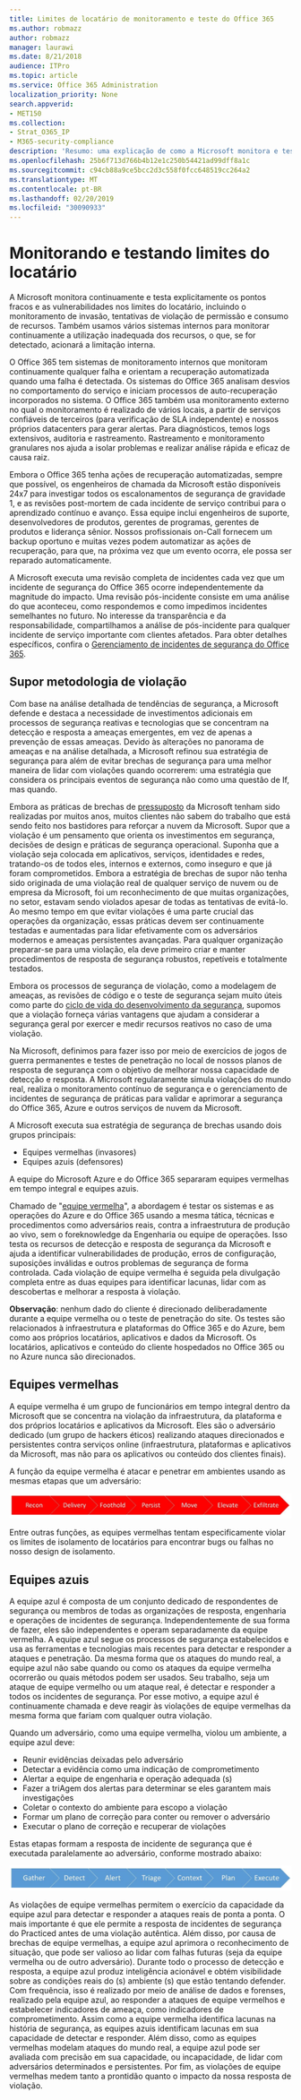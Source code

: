 ```yaml
---
title: Limites de locatário de monitoramento e teste do Office 365
ms.author: robmazz
author: robmazz
manager: laurawi
ms.date: 8/21/2018
audience: ITPro
ms.topic: article
ms.service: Office 365 Administration
localization_priority: None
search.appverid:
- MET150
ms.collection:
- Strat_O365_IP
- M365-security-compliance
description: 'Resumo: uma explicação de como a Microsoft monitora e testa os limites de locatário do Office 365.'
ms.openlocfilehash: 25b6f713d766b4b12e1c250b54421ad99dff8a1c
ms.sourcegitcommit: c94cb88a9ce5bcc2d3c558f0fcc648519cc264a2
ms.translationtype: MT
ms.contentlocale: pt-BR
ms.lasthandoff: 02/20/2019
ms.locfileid: "30090933"
---
```

# <a name="monitoring-and-testing-tenant-boundaries"></a>Monitorando e testando limites do locatário
A Microsoft monitora continuamente e testa explicitamente os pontos fracos e as vulnerabilidades nos limites do locatário, incluindo o monitoramento de invasão, tentativas de violação de permissão e consumo de recursos. Também usamos vários sistemas internos para monitorar continuamente a utilização inadequada dos recursos, o que, se for detectado, acionará a limitação interna.

O Office 365 tem sistemas de monitoramento internos que monitoram continuamente qualquer falha e orientam a recuperação automatizada quando uma falha é detectada. Os sistemas do Office 365 analisam desvios no comportamento do serviço e iniciam processos de auto-recuperação incorporados no sistema. O Office 365 também usa monitoramento externo no qual o monitoramento é realizado de vários locais, a partir de serviços confiáveis de terceiros (para verificação de SLA independente) e nossos próprios datacenters para gerar alertas. Para diagnósticos, temos logs extensivos, auditoria e rastreamento. Rastreamento e monitoramento granulares nos ajuda a isolar problemas e realizar análise rápida e eficaz de causa raiz.

Embora o Office 365 tenha ações de recuperação automatizadas, sempre que possível, os engenheiros de chamada da Microsoft estão disponíveis 24x7 para investigar todos os escalonamentos de segurança de gravidade 1, e as revisões post-mortem de cada incidente de serviço contribui para o aprendizado contínuo e avanço. Essa equipe inclui engenheiros de suporte, desenvolvedores de produtos, gerentes de programas, gerentes de produtos e liderança sênior. Nossos profissionais on-Call fornecem um backup oportuno e muitas vezes podem automatizar as ações de recuperação, para que, na próxima vez que um evento ocorra, ele possa ser reparado automaticamente.

A Microsoft executa uma revisão completa de incidentes cada vez que um incidente de segurança do Office 365 ocorre independentemente da magnitude do impacto. Uma revisão pós-incidente consiste em uma análise do que aconteceu, como respondemos e como impedimos incidentes semelhantes no futuro. No interesse da transparência e da responsabilidade, compartilhamos a análise de pós-incidente para qualquer incidente de serviço importante com clientes afetados. Para obter detalhes específicos, confira o [Gerenciamento de incidentes de segurança do Office 365](http://aka.ms/Office365SIM).

## <a name="assume-breach-methodology"></a>Supor metodologia de violação
Com base na análise detalhada de tendências de segurança, a Microsoft defende e destaca a necessidade de investimentos adicionais em processos de segurança reativas e tecnologias que se concentram na detecção e resposta a ameaças emergentes, em vez de apenas a prevenção de essas ameaças. Devido às alterações no panorama de ameaças e na análise detalhada, a Microsoft refinou sua estratégia de segurança para além de evitar brechas de segurança para uma melhor maneira de lidar com violações quando ocorrerem: uma estratégia que considera os principais eventos de segurança não como uma questão de If, mas quando.

Embora as práticas de brechas de [pressuposto](https://www.microsoft.com/en-us/TrustCenter/Security/default.aspx) da Microsoft tenham sido realizadas por muitos anos, muitos clientes não sabem do trabalho que está sendo feito nos bastidores para reforçar a nuvem da Microsoft. Supor que a violação é um pensamento que orienta os investimentos em segurança, decisões de design e práticas de segurança operacional. Suponha que a violação seja colocada em aplicativos, serviços, identidades e redes, tratando-os de todos eles, internos e externos, como inseguro e que já foram comprometidos. Embora a estratégia de brechas de supor não tenha sido originada de uma violação real de qualquer serviço de nuvem ou de empresa da Microsoft, foi um reconhecimento de que muitas organizações, no setor, estavam sendo violados apesar de todas as tentativas de evitá-lo. Ao mesmo tempo em que evitar violações é uma parte crucial das operações da organização, essas práticas devem ser continuamente testadas e aumentadas para lidar efetivamente com os adversários modernos e ameaças persistentes avançadas. Para qualquer organização preparar-se para uma violação, ela deve primeiro criar e manter procedimentos de resposta de segurança robustos, repetíveis e totalmente testados.

Embora os processos de segurança de violação, como a modelagem de ameaças, as revisões de código e o teste de segurança sejam muito úteis como parte do [ciclo de vida do desenvolvimento da segurança](http://www.microsoft.com/security/sdl/default.aspx), supomos que a violação forneça várias vantagens que ajudam a considerar a segurança geral por exercer e medir recursos reativos no caso de uma violação.

Na Microsoft, definimos para fazer isso por meio de exercícios de jogos de guerra permanentes e testes de penetração no local de nossos planos de resposta de segurança com o objetivo de melhorar nossa capacidade de detecção e resposta. A Microsoft regularamente simula violações do mundo real, realiza o monitoramento contínuo de segurança e o gerenciamento de incidentes de segurança de práticas para validar e aprimorar a segurança do Office 365, Azure e outros serviços de nuvem da Microsoft.

A Microsoft executa sua estratégia de segurança de brechas usando dois grupos principais:
- Equipes vermelhas (invasores)
- Equipes azuis (defensores)

A equipe do Microsoft Azure e do Office 365 separaram equipes vermelhas em tempo integral e equipes azuis.

Chamado de "[equipe vermelha](http://go.microsoft.com/fwlink/?linkid=518599)", a abordagem é testar os sistemas e as operações do Azure e do Office 365 usando a mesma tática, técnicas e procedimentos como adversários reais, contra a infraestrutura de produção ao vivo, sem o foreknowledge da Engenharia ou equipe de operações. Isso testa os recursos de detecção e resposta de segurança da Microsoft e ajuda a identificar vulnerabilidades de produção, erros de configuração, suposições inválidas e outros problemas de segurança de forma controlada. Cada violação de equipe vermelha é seguida pela divulgação completa entre as duas equipes para identificar lacunas, lidar com as descobertas e melhorar a resposta à violação.

**Observação**: nenhum dado do cliente é direcionado deliberadamente durante a equipe vermelha ou o teste de penetração do site. Os testes são relacionados à infraestrutura e plataformas do Office 365 e do Azure, bem como aos próprios locatários, aplicativos e dados da Microsoft. Os locatários, aplicativos e conteúdo do cliente hospedados no Office 365 ou no Azure nunca são direcionados.

## <a name="red-teams"></a>Equipes vermelhas
A equipe vermelha é um grupo de funcionários em tempo integral dentro da Microsoft que se concentra na violação da infraestrutura, da plataforma e dos próprios locatários e aplicativos da Microsoft. Eles são o adversário dedicado (um grupo de hackers éticos) realizando ataques direcionados e persistentes contra serviços online (infraestrutura, plataformas e aplicativos da Microsoft, mas não para os aplicativos ou conteúdo dos clientes finais).

A função da equipe vermelha é atacar e penetrar em ambientes usando as mesmas etapas que um adversário:
 
![Estágios de violação](media/office-365-isolation-breach-stages.png)

Entre outras funções, as equipes vermelhas tentam especificamente violar os limites de isolamento de locatários para encontrar bugs ou falhas no nosso design de isolamento.

## <a name="blue-teams"></a>Equipes azuis
A equipe azul é composta de um conjunto dedicado de respondentes de segurança ou membros de todas as organizações de resposta, engenharia e operações de incidentes de segurança. Independentemente de sua forma de fazer, eles são independentes e operam separadamente da equipe vermelha. A equipe azul segue os processos de segurança estabelecidos e usa as ferramentas e tecnologias mais recentes para detectar e responder a ataques e penetração. Da mesma forma que os ataques do mundo real, a equipe azul não sabe quando ou como os ataques da equipe vermelha ocorrerão ou quais métodos podem ser usados. Seu trabalho, seja um ataque de equipe vermelho ou um ataque real, é detectar e responder a todos os incidentes de segurança. Por esse motivo, a equipe azul é continuamente chamada e deve reagir às violações de equipe vermelhas da mesma forma que fariam com qualquer outra violação.

Quando um adversário, como uma equipe vermelha, violou um ambiente, a equipe azul deve:
- Reunir evidências deixadas pelo adversário
- Detectar a evidência como uma indicação de comprometimento
- Alertar a equipe de engenharia e operação adequada (s)
- Fazer a triAgem dos alertas para determinar se eles garantem mais investigações
- Coletar o contexto do ambiente para escopo a violação
- Formar um plano de correção para conter ou remover o adversário
- Executar o plano de correção e recuperar de violações

Estas etapas formam a resposta de incidente de segurança que é executada paralelamente ao adversário, conforme mostrado abaixo:
 
![Estágios de resposta de violação](media/office-365-isolation-breach-response-stages.png)

As violações de equipe vermelhas permitem o exercício da capacidade da equipe azul para detectar e responder a ataques reais de ponta a ponta. O mais importante é que ele permite a resposta de incidentes de segurança do Practiced antes de uma violação autêntica. Além disso, por causa de brechas de equipe vermelhas, a equipe azul aprimora o reconhecimento de situação, que pode ser valioso ao lidar com falhas futuras (seja da equipe vermelha ou de outro adversário). Durante todo o processo de detecção e resposta, a equipe azul produz inteligência acionável e obtém visibilidade sobre as condições reais do (s) ambiente (s) que estão tentando defender. Com frequência, isso é realizado por meio de análise de dados e forenses, realizado pela equipe azul, ao responder a ataques de equipe vermelhos e estabelecer indicadores de ameaça, como indicadores de comprometimento. Assim como a equipe vermelha identifica lacunas na história de segurança, as equipes azuis identificam lacunas em sua capacidade de detectar e responder. Além disso, como as equipes vermelhas modelam ataques do mundo real, a equipe azul pode ser avaliada com precisão em sua capacidade, ou incapacidade, de lidar com adversários determinados e persistentes. Por fim, as violações de equipe vermelhas medem tanto a prontidão quanto o impacto da nossa resposta de violação.
